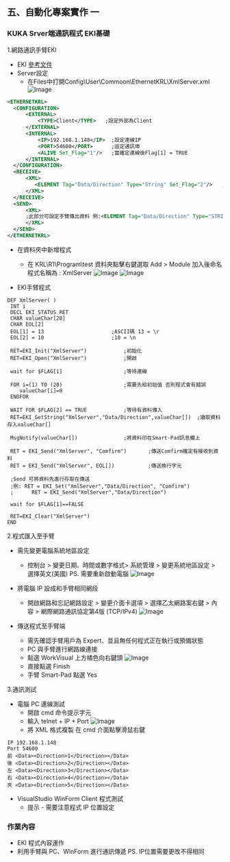 ## 五、自動化專案實作 一
### KUKA Srver端通訊程式 EKI基礎

1.網路通訊手臂EKI
  - EKI [參考文件](http://www.wtech.com.tw/public/download/manual/kuka/krc4/KST-Ethernet-KRL-21-En.pdf)
  - Server設定
	  - 在Files中打開Config\User\Commoon\EthernetKRL\XmlServer.xml
	  ![Image](./img/Demonstration2.PNG)

  ```xml
  <ETHERNETKRL>
	<CONFIGURATION>
		<EXTERNAL>
			<TYPE>Client</TYPE>   ;設定外部為Client
		</EXTERNAL>
		<INTERNAL>
			<IP>192.168.1.148</IP>	;設定連線IP
			<PORT>54600</PORT>		;這定通訊埠
			<ALIVE Set_Flag="1"/>	;當確定連線後Flag[1] = TRUE
		</INTERNAL>
	</CONFIGURATION>
	<RECEIVE>
		<XML>
		   <ELEMENT Tag="Data/Direction" Type="String" Set_Flag="2"/>	;設定接收到的資料 Tag="路徑" Type="資料型別" 接收資料後Flag[2]=TRUE
		</XML>
	</RECEIVE>
	<SEND>
		<XML>
		;此部分可設定手臂傳出資料 例:<ELEMENT Tag="Data/Direction" Type="STRING"/> 
		</XML>
	</SEND>
</ETHERNETKRL>
  ```

  - 在資料夾中新增程式
	  - 在 KRL\R1\Program\test 資料夾點擊右鍵選取 Add > Module 加入後命名程式名稱為 : XmlServer
	   ![Image](./img/addFiles_Function.png) 
	   ![Image](./img/addFunction.png)

 - EKI手臂程式
  
  ```
DEF XmlServer( )
   INT i
   DECL EKI_STATUS RET
   CHAR valueChar[20]
   CHAR EOL[2]	
   EOL[1] = 13						;ASCII碼 13 = \r
   EOL[2] = 10						;10 = \n
   
   RET=EKI_Init("XmlServer")			;初始化
   RET=EKI_Open("XmlServer")			;開啟
   
   wait for $FLAG[1] 					;等待連線
   
   FOR i=(1) TO (20)					;需要先給初始值 否則程式會有錯誤
      valueChar[i]=0
   ENDFOR
   
   WAIT FOR $FLAG[2] == TRUE			;等待有資料傳入
   RET=EKI_GetString("XmlServer","Data/Direction",valueChar[])	;讀取資料存入valueChar[]
   
   MsgNotify(valueChar[])				;將資料印在Smart-Pad訊息欄上
   
   RET = EKI_Send("XmlServer", "Comfirm")		;傳送Comfirm確定有接收到資料
   RET = EKI_Send("XmlServer", EOL[])			;傳送換行字元
   
   ;Send 可將資料先進行存取在傳送
   ;例: RET = EKI_Set("XmlServer","Data/Direction", "Comfirm")
   ;	  RET = EKI_Send("XmlServer","Data/Direction")
   
   wait for $FLAG[1]==FALSE
   
   RET=EKI_Clear("XmlServer")
END
  ```

2.程式匯入至手臂
- 需先變更電腦系統地區設定
	- 控制台 > 變更日期、時間或數字格式> 系統管理 > 變更系統地區設定 > 選擇英文(美國)			PS. 需要重新啟動電腦
	![Image](./img/Change_AreaLanguage.png) 

- 將電腦 IP 設成和手臂相同網段
	- 開啟網路和忘記網路設定 > 變更介面卡選項 > 選擇乙太網路案右鍵 > 內容 > 網際網路通訊協定第4版 (TCP/IPv4)
	![Image](./img/Change_IP.png) 
	
- 傳送程式至手臂端
	- 需先確認手臂用戶為 Expert、並且無任何程式正在執行或預備狀態
	- PC 與手臂進行網路線連接
	- 點選 WorkVisual 上方橘色向右鍵頭
	![Image](./img/UpProgarm.png) 
	- 直接點選 Finish
	- 手臂 Smart-Pad 點選 Yes
	
3.通訊測試
- 電腦 PC 連線測試
	- 開啟 cmd 命令提示字元
	- 輸入 telnet + IP + Port
	![Image](./img/cmd.png) 
	- 將 XML 格式複製 在 cmd 介面點擊滑鼠右鍵
 ```
IP 192.168.1.148
Port 54600
前 <Data><Direction>1</Direction></Data>
後 <Data><Direction>2</Direction></Data>
左 <Data><Direction>3</Direction></Data>
右 <Data><Direction>4</Direction></Data>
夾 <Data><Direction>5</Direction></Data>
```

- VisualStudio WinForm Client 程式測試
	- 提示 - 需要注意程式 IP 位置設定



### 作業內容
- EKI 程式內容運作
- 利用手臂與 PC、WinForm 進行通訊傳遞
PS. IP位置需要更改不得相同
<!--stackedit_data:
eyJoaXN0b3J5IjpbNjQ3MzAwODQwLC0xOTA5NDA2NDgzLDEwMj
c4NDE5NDksMTQ3OTY5NDU5MiwtMzUzMjM3OTEyLC0xMzkxODYy
MDA4LC0xMzkxODYyMDA4LDE2NDczMjk0ODYsMzgwMjk1ODQwLD
E2MDExODQ5MjcsLTE3MDY2NDcwMzMsLTEzODQyODY2NzQsMTc4
NzgzODI1NSwxNzM2NzM4NTkxLC0xOTI0ODM4Mjg4LDE4ODEyNz
E0MjUsODYwODQxOTIzLC05Mjg1ODQ1ODIsMTY1MzIwNjExOSwt
MjAyNjczODI5NF19
-->